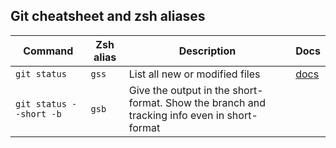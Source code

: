 ## Git cheatsheet and zsh aliases
| Command | Zsh alias | Description | Docs |
| --- | --- | --- | --- |
| `git status` | `gss` | List all new or modified files | [docs](https://git-scm.com/docs/git-status) |
| `git status --short -b` | `gsb` | Give the output in the short-format. Show the branch and tracking info even in short-format | | [docs](https://git-scm.com/docs/git-status#Documentation/git-status.txt---short) |

